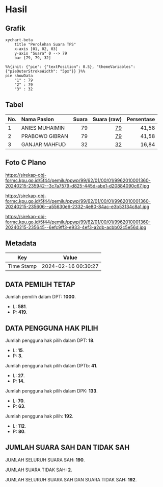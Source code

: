 # Hasil

## Grafik

```mermaid
xychart-beta
    title "Perolehan Suara TPS"
    x-axis [01, 02, 03]
    y-axis "Suara" 0 --> 79
    bar [79, 79, 32]
```

```mermaid
%%{init: {"pie": {"textPosition": 0.5}, "themeVariables": {"pieOuterStrokeWidth": "5px"}} }%%
pie showData
    "1" : 79
    "2" : 79
    "3" : 32
```

## Tabel

| No. | Nama Paslon    | Suara | Suara (raw) | Persentase |
|:--- |:-------------- | -----:| -----------:| ----------:|
| 1   | ANIES MUHAIMIN | 79    | [79][p-1]   | 41,58      |
| 2   | PRABOWO GIBRAN | 79    | [79][p-2]   | 41,58      |
| 3   | GANJAR MAHFUD  | 32    | [32][p-3]   | 16,84      |


[p-1]: https://github.com/gigit-pemilu/pemilu-2024-99-luar-negeri/blob/main/pilpres/hitung-suara/sub/99-luar-negeri/sub/62-kuala-lumpur-malaysia/sub/01-kuala-lumpur-malaysia/sub/0001-kuala-lumpur-malaysia/sub/360-tps-047/sub/paslon-1.txt
[p-2]: https://github.com/gigit-pemilu/pemilu-2024-99-luar-negeri/blob/main/pilpres/hitung-suara/sub/99-luar-negeri/sub/62-kuala-lumpur-malaysia/sub/01-kuala-lumpur-malaysia/sub/0001-kuala-lumpur-malaysia/sub/360-tps-047/sub/paslon-2.txt
[p-3]: https://github.com/gigit-pemilu/pemilu-2024-99-luar-negeri/blob/main/pilpres/hitung-suara/sub/99-luar-negeri/sub/62-kuala-lumpur-malaysia/sub/01-kuala-lumpur-malaysia/sub/0001-kuala-lumpur-malaysia/sub/360-tps-047/sub/paslon-3.txt

## Foto C Plano

https://sirekap-obj-formc.kpu.go.id/5f44/pemilu/ppwp/99/62/01/00/01/9962010001360-20240215-235942--3c7a7579-d825-445d-abe1-d20884090c67.jpg

https://sirekap-obj-formc.kpu.go.id/5f44/pemilu/ppwp/99/62/01/00/01/9962010001360-20240215-235606--a55630e6-2332-4e80-84ac-e3b53134c8a1.jpg

https://sirekap-obj-formc.kpu.go.id/5f44/pemilu/ppwp/99/62/01/00/01/9962010001360-20240215-235645--6efc9ff3-e933-4ef3-a2db-acbb02c5e56d.jpg


## Metadata

| Key        | Value               |
| ---------- | ------------------- |
| Time Stamp | 2024-02-16 00:30:27 |


## DATA PEMILIH TETAP

Jumlah pemilih dalam DPT: **1000**.
 * L: **581**.
 * P: **419**.

## DATA PENGGUNA HAK PILIH

Jumlah pengguna hak pilih dalam DPT: **18**.
 * L: **15**.
 * P: **3**.

Jumlah pengguna hak pilih dalam DPTb: **41**.
 * L: **27**.
 * P: **14**.

Jumlah pengguna hak pilih dalam DPK: **133**.
 * L: **70**.
 * P: **63**.

Jumlah pengguna hak pilih: **192**.
 * L: **112**.
 * P: **80**.

## JUMLAH SUARA SAH DAN TIDAK SAH

JUMLAH SELURUH SUARA SAH: **190**.

JUMLAH SUARA TIDAK SAH: **2**.

JUMLAH SELURUH SUARA SAH DAN SUARA TIDAK SAH: **192**.


